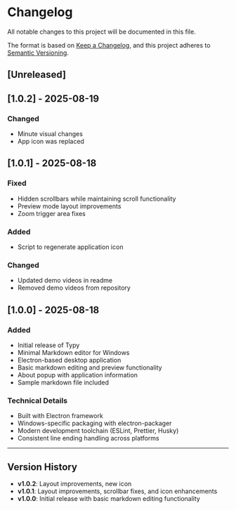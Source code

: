 # Changelog

All notable changes to this project will be documented in this file.

The format is based on [Keep a Changelog](https://keepachangelog.com/en/1.0.0/),
and this project adheres to [Semantic Versioning](https://semver.org/spec/v2.0.0.html).

## [Unreleased]

## [1.0.2] - 2025-08-19

### Changed

- Minute visual changes
- App icon was replaced

## [1.0.1] - 2025-08-18

### Fixed

- Hidden scrollbars while maintaining scroll functionality
- Preview mode layout improvements
- Zoom trigger area fixes

### Added

- Script to regenerate application icon

### Changed

- Updated demo videos in readme
- Removed demo videos from repository

## [1.0.0] - 2025-08-18

### Added

- Initial release of Typy
- Minimal Markdown editor for Windows
- Electron-based desktop application
- Basic markdown editing and preview functionality
- About popup with application information
- Sample markdown file included

### Technical Details

- Built with Electron framework
- Windows-specific packaging with electron-packager
- Modern development toolchain (ESLint, Prettier, Husky)
- Consistent line ending handling across platforms

---

## Version History

- **v1.0.2**: Layout improvements, new icon
- **v1.0.1**: Layout improvements, scrollbar fixes, and icon enhancements
- **v1.0.0**: Initial release with basic markdown editing functionality
